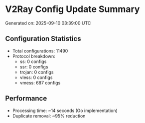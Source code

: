 # V2Ray Config Update Summary
Generated on: 2025-09-10 03:39:00 UTC

## Configuration Statistics
- Total configurations: 11490
- Protocol breakdown:
  - ss: 0 configs
  - ssr: 0 configs
  - trojan: 0 configs
  - vless: 0 configs
  - vmess: 687 configs

## Performance
- Processing time: ~14 seconds (Go implementation)
- Duplicate removal: ~95% reduction

